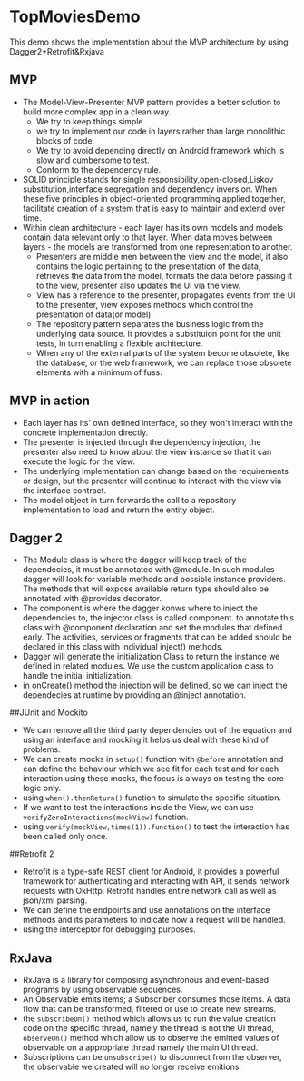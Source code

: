 # TopMoviesDemo
This demo shows the implementation about the MVP architecture by using Dagger2+Retrofit&amp;Rxjava

## MVP

- The Model-View-Presenter MVP pattern provides a better solution to build more complex app in a clean way. 
	- 	We try to keep things simple
	- 	we try to implement our code in layers rather than large monolithic blocks of code. 
	- 	We try to avoid depending directly on Android framework which is slow and cumbersome to test. 
	- 	Conform to the dependency rule.
- SOLID principle stands for single responsibility,open-closed,Liskov substitution,interface segregation and dependency inversion. When these five principles in object-oriented programming applied together, facilitate creation of a system that is easy to maintain and extend over time.
- Within clean architecture - each layer has its own models and models contain data relevant only to that layer. When data moves between layers - the models are transformed from one representation to another.
	- Presenters are middle men between the view and the model, it also contains the logic pertaining to the presentation of the data, retrieves the data from the model, formats the data before passing it to the view, presenter also updates the UI via the view.
	- View has a reference to the presenter, propagates events from the UI to the presenter, view exposes methods which control the presentation of data(or model).
	- The repository pattern separates the business logic from the underlying data source. It provides a substituion point for the unit tests, in turn enabling a flexible architecture.
	- When any of the external parts of the system become obsolete, like the database, or the web framework, we can replace those obsolete elements with a minimum of fuss.

## MVP in action
- Each layer has its' own defined interface, so they won't interact with the concrete implementation directly. 
- The presenter is injected through the dependency injection, the presenter also need to know about the view instance so that it can execute the logic for the view.
- The underlying implementation can change based on the requirements or design, but the presenter will continue to interact with the view via the interface contract.
- The model object in turn forwards the call to a repository implementation to load and return the entity object.

## Dagger 2
- The Module class is where the dagger will keep track of the dependecies, it must be annotated with @module. In such modules dagger will look for variable methods and possible instance providers. The methods that will expose available return type should also be annotated with @provides decorator.
- The component is where the dagger konws where to inject the dependencies to, the injector class is called component. to annotate this class with @component declaration and set the modules that defined early. The activities, services or fragments that can be added should be declared in this class with individual inject() methods.
- Dagger will generate the initialization Class to return the instance we defined in related modules. We use the custom application class to handle the initial initialization.
- in onCreate() method the injection will be defined, so we can inject the dependecies at runtime by providing an @inject annotation.

##JUnit and Mockito
- We can remove all the third party dependencies out of the equation and using an interface and mocking it helps us deal with these kind of problems.
- We can create mocks in `setup()` function with `@before` annotation and can define the behaviour which we see fit for each test and for each interaction using these mocks, the focus is always on testing the core logic only.
- using `when().thenReturn()` function to simulate the specific situation.
- If we want to test the interactions inside the View, we can use `verifyZeroInteractions(mockView)` function.
- using `verify(mockView,times(1)).function()` to test the interaction has been called only once.

##Retrofit 2
- Retrofit is a type-safe REST client for Android, it provides a powerful framework for authenticating and interacting with API, it sends network requests with OkHttp. Retrofit handles entire network call as well as json/xml parsing.
- We can define the endpoints and use annotations on the interface methods and its parameters to indicate how a request will be handled.
- using the interceptor for debugging purposes.

## RxJava
- RxJava is a library for composing asynchronous and event-based programs by using observable sequences.
- An Observable emits items; a Subscriber consumes those items. A data flow that can be transformed, filtered or use to create new streams.
- the `subscribeOn()` method which allows us to run the value creation code on the specific thread, namely the thread is not the UI thread, `observeOn()` method which allow us to observe the emitted values of observable on a appropriate thread namely the main UI thread.
- Subscriptions can be `unsubscribe()` to disconnect from the observer, the observable we created will no longer receive emitions. 
